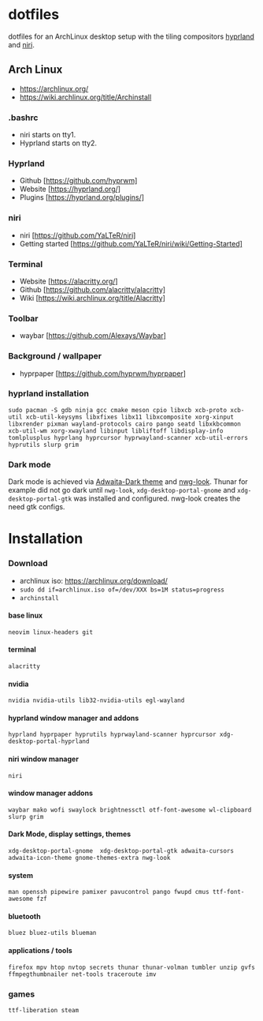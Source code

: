 # dotfiles

dotfiles for an ArchLinux desktop setup with the tiling compositors [hyprland](https://github.com/hyprwm) and [niri](https://github.com/YaLTeR/niri).

## Arch Linux
* https://archlinux.org/
* https://wiki.archlinux.org/title/Archinstall

### .bashrc
- niri starts on tty1.
- Hyprland starts on tty2.

### Hyprland
* Github [https://github.com/hyprwm]
* Website [https://hyprland.org/]
* Plugins [https://hyprland.org/plugins/]

### niri
* niri [https://github.com/YaLTeR/niri]
* Getting started [https://github.com/YaLTeR/niri/wiki/Getting-Started]

### Terminal
* Website [https://alacritty.org/]
* Github [https://github.com/alacritty/alacritty]
* Wiki [https://wiki.archlinux.org/title/Alacritty]

### Toolbar
* waybar [https://github.com/Alexays/Waybar]

### Background / wallpaper
* hyprpaper [https://github.com/hyprwm/hyprpaper]

### hyprland installation
```sudo pacman -S gdb ninja gcc cmake meson cpio libxcb xcb-proto xcb-util xcb-util-keysyms libxfixes libx11 libxcomposite xorg-xinput libxrender pixman wayland-protocols cairo pango seatd libxkbcommon xcb-util-wm xorg-xwayland libinput libliftoff libdisplay-info tomlplusplus hyprlang hyprcursor hyprwayland-scanner xcb-util-errors hyprutils slurp grim```

### Dark mode
Dark mode is achieved via [Adwaita-Dark theme](https://aur.archlinux.org/packages/adwaita-dark) and [nwg-look](https://github.com/nwg-piotr/nwg-look).
Thunar for example did not go dark until ```nwg-look```, ```xdg-desktop-portal-gnome``` and ```xdg-desktop-portal-gtk``` was installed and configured. nwg-look creates the need gtk configs.

# Installation 

### Download
* archlinux iso: https://archlinux.org/download/
* ```sudo dd if=archlinux.iso of=/dev/XXX bs=1M status=progress```
* ```archinstall```

#### base linux
``
neovim
linux-headers
git
``

#### terminal
``
alacritty
``

#### nvidia
``
nvidia
nvidia-utils
lib32-nvidia-utils
egl-wayland
``

#### hyprland window manager and addons
``
hyprland
hyprpaper
hyprutils
hyprwayland-scanner
hyprcursor
xdg-desktop-portal-hyprland
``

#### niri window manager
``
niri
``

#### window manager addons
``
waybar
mako
wofi
swaylock
brightnessctl
otf-font-awesome
wl-clipboard
slurp
grim
``

#### Dark Mode, display settings, themes
``
xdg-desktop-portal-gnome 
xdg-desktop-portal-gtk
adwaita-cursors
adwaita-icon-theme
gnome-themes-extra
nwg-look
``

#### system
``
man
openssh
pipewire
pamixer
pavucontrol
pango
fwupd
cmus
ttf-font-awesome
fzf
``

#### bluetooth
``
bluez
bluez-utils
blueman
``

#### applications / tools
``
firefox
mpv
htop
nvtop
secrets
thunar
thunar-volman
tumbler
unzip
gvfs
ffmpegthumbnailer
net-tools
traceroute
imv
``

### games
``
ttf-liberation
steam
``
